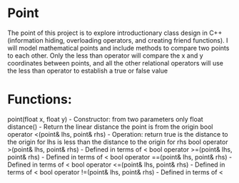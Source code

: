 # Point
The point of this project is to explore introductionary class design in C++ (information hiding, overloading operators, and creating friend functions).
I will model mathematical points and include methods to compare two points to each other.
Only the less than operator will compare the x and y coordinates between points, and all the other relational operators will use the less than operator to establish a true or false value

# Functions:
point(float x, float y) - Constructor: from two parameters only
float distance() - Return the linear distance the point is from the origin
bool operator <(point& lhs, point& rhs) - Operation: return true is the distance to the origin for lhs is less than the distance to the origin for rhs
bool operator >(point& lhs, point& rhs) - Defined in terms of <
bool operator >=(point& lhs, point& rhs) - Defined in terms of <
bool operator ==(point& lhs, point& rhs) - Defined in terms of <
bool operator <=(point& lhs, point& rhs) - Defined in terms of <
bool operator !=(point& lhs, point& rhs) - Defined in terms of <
